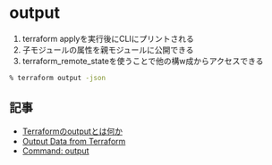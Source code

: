 # output

1. terraform applyを実行後にCLIにプリントされる
2. 子モジュールの属性を親モジュールに公開できる
3. terraform_remote_stateを使うことで他の構w成からアクセスできる

~~~bash
% terraform output -json
~~~

## 記事

- [Terraformのoutputとは何か](https://qiita.com/kyntk/items/2cdd38c2438ac257ac4e)
- [Output Data from Terraform](https://developer.hashicorp.com/terraform/tutorials/configuration-language/outputs)
- [Command: output](https://developer.hashicorp.com/terraform/cli/commands/output#use-in-automation)

